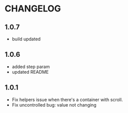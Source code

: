 # CHANGELOG

## 1.0.7
- build updated

## 1.0.6

- added step param
- updated README

## 1.0.1

- Fix helpers issue when there's a container with scroll.
- Fix uncontrolled bug: value not changing